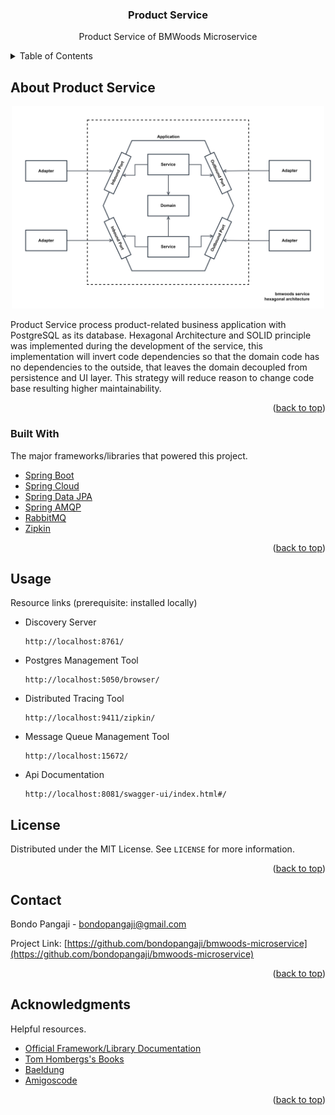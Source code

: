 <div id="top"></div>

<div align="center">
<h3 align="center">Product Service</h3>
  <p align="center">
    Product Service of BMWoods Microservice
  </p>
</div>



<!-- TABLE OF CONTENTS -->
<details>
  <summary>Table of Contents</summary>
  <ol>
    <li>
      <a href="#about-the-project">About The Project</a>
      <ul>
        <li><a href="#built-with">Built With</a></li>
      </ul>
    </li>
    <li><a href="#license">License</a></li>
    <li><a href="#contact">Contact</a></li>
    <li><a href="#acknowledgments">Acknowledgments</a></li>
  </ol>
</details>



<!-- ABOUT THE PROJECT -->
## About Product Service

<div align="center">
    <img src="bmwoods-hexagonal-architecture.jpg" width="500" height="" />
</div>

Product Service process product-related business application with PostgreSQL as its database. Hexagonal Architecture and
SOLID principle was implemented during the development of the service, this implementation will invert code dependencies
so that the domain code has no dependencies to the outside, that leaves the domain decoupled from persistence and UI layer.
This strategy will reduce reason to change code base resulting higher maintainability.

<p align="right">(<a href="#top">back to top</a>)</p>



### Built With

The major frameworks/libraries that powered this project.

* [Spring Boot](https://spring.io/projects/spring-boot)
* [Spring Cloud](https://spring.io/projects/spring-cloud)
* [Spring Data JPA](https://spring.io/projects/spring-data-jpa)
* [Spring AMQP](https://spring.io/projects/spring-amqp)
* [RabbitMQ](https://www.rabbitmq.com/)
* [Zipkin](https://zipkin.io/)

<p align="right">(<a href="#top">back to top</a>)</p>



<!-- USAGE EXAMPLES -->
## Usage

Resource links (prerequisite: installed locally)

* Discovery Server
    ```
    http://localhost:8761/
    ```
* Postgres Management Tool
    ```
    http://localhost:5050/browser/
    ```
* Distributed Tracing Tool
    ```
    http://localhost:9411/zipkin/
    ```
* Message Queue Management Tool
    ```
    http://localhost:15672/
    ```
* Api Documentation
    ```
    http://localhost:8081/swagger-ui/index.html#/
    ```


<!-- LICENSE -->

## License

Distributed under the MIT License. See `LICENSE` for more information.

<p align="right">(<a href="#top">back to top</a>)</p>




<!-- CONTACT -->

## Contact

Bondo Pangaji - [bondopangaji@gmail.com](mailto:bondopangaji@gmail.com)

Project Link: [https://github.com/bondopangaji/bmwoods-microservice](https://github.com/bondopangaji/bmwoods-microservice)

<p align="right">(<a href="#top">back to top</a>)</p>




<!-- ACKNOWLEDGMENTS -->

## Acknowledgments

Helpful resources.

- [Official Framework/Library Documentation]()
- [Tom Hombergs's Books](https://www.packtpub.com/authors/tom-hombergs)
- [Baeldung](https://www.baeldung.com/)
- [Amigoscode](amigoscode.com)

<p align="right">(<a href="#top">back to top</a>)</p>




<!-- REFERENCE -->
<!-- https://www.markdownguide.org/basic-syntax/#reference-style-links -->